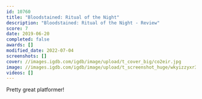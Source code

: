 ```yaml
---
id: 10760
title: "Bloodstained: Ritual of the Night"
description: "Bloodstained: Ritual of the Night - Review"
score: 7
date: 2019-06-20
completed: false
awards: []
modified_date: 2022-07-04
screenshots: []
cover: //images.igdb.com/igdb/image/upload/t_cover_big/co2eir.jpg
image: //images.igdb.com/igdb/image/upload/t_screenshot_huge/wkyizzyxr3c0tiqrvty0.jpg
videos: []
---
```

Pretty great platformer!